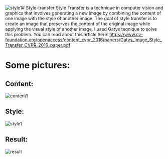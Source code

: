 ![style1](https://github.com/AbdurahmonML/Style-transfer/assets/144538296/a51bdfe1-ab03-4727-8bb4-a88cd1092c4a)# Style-transfer
Style Transfer is a technique in computer vision and graphics that involves generating a new image by combining the content of one image with the style of another image. The goal of style transfer is to create an image that preserves the content of the original image while applying the visual style of another image.
I used Gatys teqnique to solve this problem. You can read about this article here: https://www.cv-foundation.org/openaccess/content_cvpr_2016/papers/Gatys_Image_Style_Transfer_CVPR_2016_paper.pdf

# Some pictures:
## Content:
![content1](https://github.com/AbdurahmonML/Style-transfer/assets/144538296/d7133c85-99f0-4157-bf81-23c3d4d39e8c)

## Style:
![style1](https://github.com/AbdurahmonML/Style-transfer/assets/144538296/7cb60312-42fa-4c25-9def-1cf15d74dccf)

## Result:
![result](https://github.com/AbdurahmonML/Style-transfer/assets/144538296/3d446420-b75c-42e3-aaf5-03c42a31cc71)



